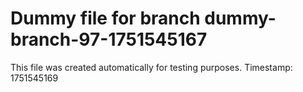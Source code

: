 # Dummy file for branch dummy-branch-97-1751545167

This file was created automatically for testing purposes.
Timestamp: 1751545169